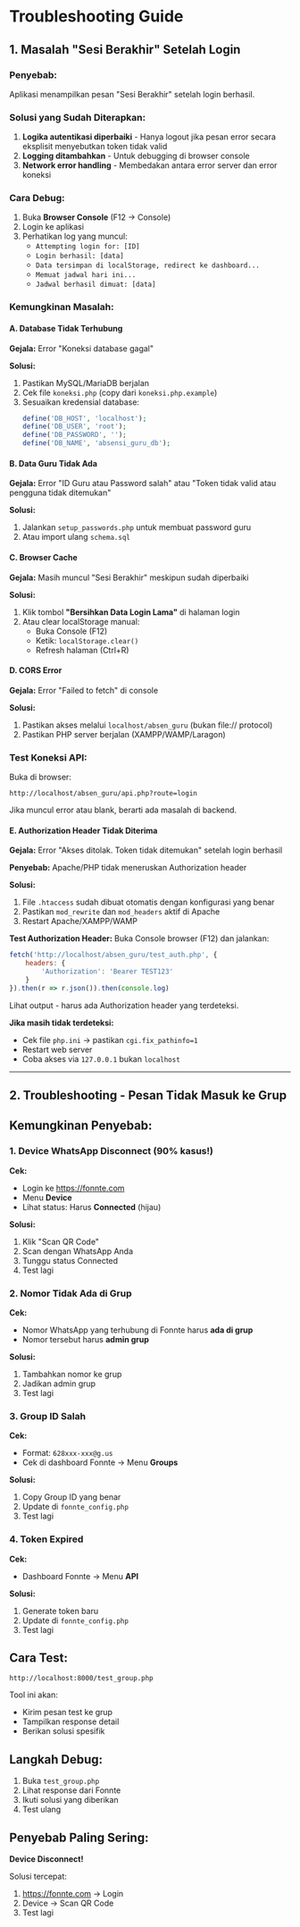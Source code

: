 # Troubleshooting Guide

## 1. Masalah "Sesi Berakhir" Setelah Login

### Penyebab:
Aplikasi menampilkan pesan "Sesi Berakhir" setelah login berhasil.

### Solusi yang Sudah Diterapkan:
1. **Logika autentikasi diperbaiki** - Hanya logout jika pesan error secara eksplisit menyebutkan token tidak valid
2. **Logging ditambahkan** - Untuk debugging di browser console
3. **Network error handling** - Membedakan antara error server dan error koneksi

### Cara Debug:
1. Buka **Browser Console** (F12 → Console)
2. Login ke aplikasi
3. Perhatikan log yang muncul:
   - `Attempting login for: [ID]`
   - `Login berhasil: [data]`
   - `Data tersimpan di localStorage, redirect ke dashboard...`
   - `Memuat jadwal hari ini...`
   - `Jadwal berhasil dimuat: [data]`

### Kemungkinan Masalah:

#### A. Database Tidak Terhubung
**Gejala:** Error "Koneksi database gagal"

**Solusi:**
1. Pastikan MySQL/MariaDB berjalan
2. Cek file `koneksi.php` (copy dari `koneksi.php.example`)
3. Sesuaikan kredensial database:
   ```php
   define('DB_HOST', 'localhost');
   define('DB_USER', 'root');
   define('DB_PASSWORD', '');
   define('DB_NAME', 'absensi_guru_db');
   ```

#### B. Data Guru Tidak Ada
**Gejala:** Error "ID Guru atau Password salah" atau "Token tidak valid atau pengguna tidak ditemukan"

**Solusi:**
1. Jalankan `setup_passwords.php` untuk membuat password guru
2. Atau import ulang `schema.sql`

#### C. Browser Cache
**Gejala:** Masih muncul "Sesi Berakhir" meskipun sudah diperbaiki

**Solusi:**
1. Klik tombol **"Bersihkan Data Login Lama"** di halaman login
2. Atau clear localStorage manual:
   - Buka Console (F12)
   - Ketik: `localStorage.clear()`
   - Refresh halaman (Ctrl+R)

#### D. CORS Error
**Gejala:** Error "Failed to fetch" di console

**Solusi:**
1. Pastikan akses melalui `localhost/absen_guru` (bukan file:// protocol)
2. Pastikan PHP server berjalan (XAMPP/WAMP/Laragon)

### Test Koneksi API:
Buka di browser:
```
http://localhost/absen_guru/api.php?route=login
```

Jika muncul error atau blank, berarti ada masalah di backend.

#### E. Authorization Header Tidak Diterima
**Gejala:** Error "Akses ditolak. Token tidak ditemukan" setelah login berhasil

**Penyebab:** Apache/PHP tidak meneruskan Authorization header

**Solusi:**
1. File `.htaccess` sudah dibuat otomatis dengan konfigurasi yang benar
2. Pastikan `mod_rewrite` dan `mod_headers` aktif di Apache
3. Restart Apache/XAMPP/WAMP

**Test Authorization Header:**
Buka Console browser (F12) dan jalankan:
```javascript
fetch('http://localhost/absen_guru/test_auth.php', {
    headers: {
        'Authorization': 'Bearer TEST123'
    }
}).then(r => r.json()).then(console.log)
```

Lihat output - harus ada Authorization header yang terdeteksi.

**Jika masih tidak terdeteksi:**
- Cek file `php.ini` → pastikan `cgi.fix_pathinfo=1`
- Restart web server
- Coba akses via `127.0.0.1` bukan `localhost`

---

## 2. Troubleshooting - Pesan Tidak Masuk ke Grup

## Kemungkinan Penyebab:

### 1. Device WhatsApp Disconnect (90% kasus!)

**Cek:**
- Login ke https://fonnte.com
- Menu **Device**
- Lihat status: Harus **Connected** (hijau)

**Solusi:**
1. Klik "Scan QR Code"
2. Scan dengan WhatsApp Anda
3. Tunggu status Connected
4. Test lagi

### 2. Nomor Tidak Ada di Grup

**Cek:**
- Nomor WhatsApp yang terhubung di Fonnte harus **ada di grup**
- Nomor tersebut harus **admin grup**

**Solusi:**
1. Tambahkan nomor ke grup
2. Jadikan admin grup
3. Test lagi

### 3. Group ID Salah

**Cek:**
- Format: `628xxx-xxx@g.us`
- Cek di dashboard Fonnte → Menu **Groups**

**Solusi:**
1. Copy Group ID yang benar
2. Update di `fonnte_config.php`
3. Test lagi

### 4. Token Expired

**Cek:**
- Dashboard Fonnte → Menu **API**

**Solusi:**
1. Generate token baru
2. Update di `fonnte_config.php`
3. Test lagi

## Cara Test:

```
http://localhost:8000/test_group.php
```

Tool ini akan:
- Kirim pesan test ke grup
- Tampilkan response detail
- Berikan solusi spesifik

## Langkah Debug:

1. Buka `test_group.php`
2. Lihat response dari Fonnte
3. Ikuti solusi yang diberikan
4. Test ulang

## Penyebab Paling Sering:

**Device Disconnect!**

Solusi tercepat:
1. https://fonnte.com → Login
2. Device → Scan QR Code
3. Test lagi
